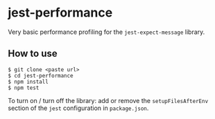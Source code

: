 # jest-performance

Very basic performance profiling for the `jest-expect-message` library.

## How to use

```
$ git clone <paste url>
$ cd jest-performance
$ npm install
$ npm test
```

To turn on / turn off the library: add or remove the `setupFilesAfterEnv` section of the `jest` configuration in `package.json`.
